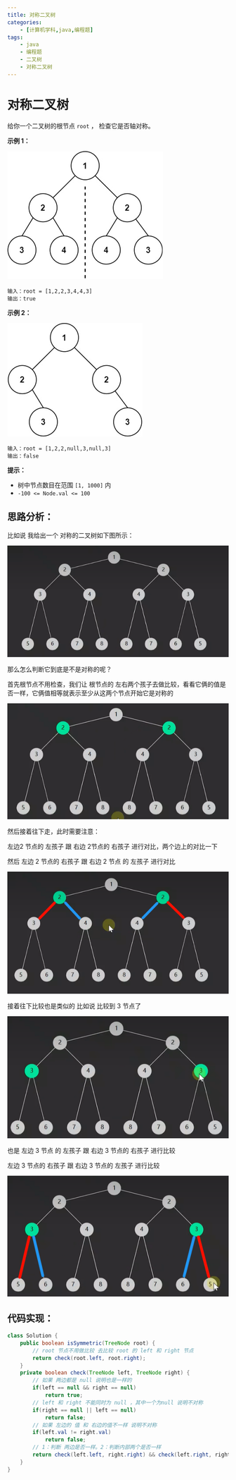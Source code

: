 ```yaml
---
title: 对称二叉树
categories:
    - [计算机学科,java,编程题]
tags:
    - java
    - 编程题
    - 二叉树
    - 对称二叉树
---
```


# 对称二叉树

给你一个二叉树的根节点 `root` ， 检查它是否轴对称。

**示例 1：**

![img](https://raw.githubusercontent.com/PigPigLetsGo/imeages/master/1698026966-JDYPDU-image.png)

```
输入：root = [1,2,2,3,4,4,3]
输出：true
```

**示例 2：**

![img](https://raw.githubusercontent.com/PigPigLetsGo/imeages/master/1698027008-nPFLbM-image.png)

```
输入：root = [1,2,2,null,3,null,3]
输出：false
```

**提示：**

-  树中节点数目在范围 `[1, 1000]` 内
-  `-100 <= Node.val <= 100`

## 思路分析：

比如说 我给出一个 对称的二叉树如下图所示：

![image-20240128114131089](https://raw.githubusercontent.com/PigPigLetsGo/imeages/master/image-20240128114131089.png)

那么怎么判断它到底是不是对称的呢？

首先根节点不用检查，我们让 根节点的 左右两个孩子去做比较，看看它俩的值是否一样，它俩值相等就表示至少从这两个节点开始它是对称的

![image-20240128114317932](https://raw.githubusercontent.com/PigPigLetsGo/imeages/master/image-20240128114317932.png)

然后接着往下走，此时需要注意：

左边2 节点的 左孩子 跟 右边 2节点的 右孩子 进行对比，两个边上的对比一下

然后 左边 2 节点的 右孩子 跟 右边 2 节点 的 左孩子 进行对比

![image-20240128114716085](https://raw.githubusercontent.com/PigPigLetsGo/imeages/master/image-20240128114716085.png)

接着往下比较也是类似的 比如说 比较到 3 节点了 

![image-20240128114812764](https://raw.githubusercontent.com/PigPigLetsGo/imeages/master/image-20240128114812764.png)

也是 左边 3 节点 的 左孩子 跟 右边 3 节点的 右孩子 进行比较

左边 3 节点的 右孩子 跟 右边 3 节点的 左孩子 进行比较

![image-20240128114955109](https://raw.githubusercontent.com/PigPigLetsGo/imeages/master/image-20240128114955109.png)

## 代码实现：

```java
class Solution {
    public boolean isSymmetric(TreeNode root) {
        // root 节点不用做比较 去比较 root 的 left 和 right 节点
        return check(root.left, root.right);
    }
    private boolean check(TreeNode left, TreeNode right) {
        // 如果 两边都是 null 说明也是一样的 
        if(left == null && right == null)
            return true;
        // left 和 right 不能同时为 null ，其中一个为null 说明不对称
        if(right == null || left == null)
            return false;
        // 如果 左边的 值 和 右边的值不一样 说明不对称
        if(left.val != right.val)
            return false;
        // 1：判断 两边是否一样。2：判断内部两个是否一样
        return check(left.left, right.right) && check(left.right, right.left);
    }
}
```

